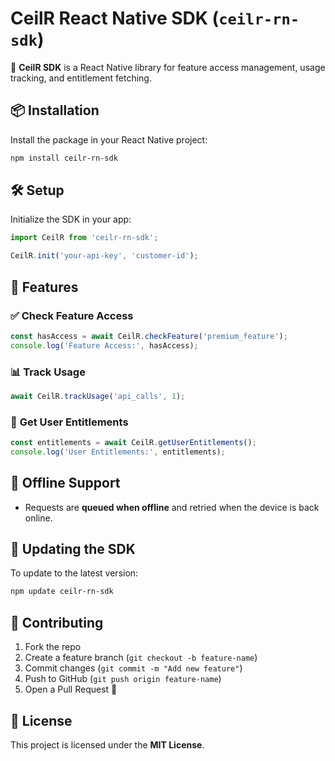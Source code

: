 # CeilR React Native SDK (`ceilr-rn-sdk`)

🚀 **CeilR SDK** is a React Native library for feature access management, usage tracking, and entitlement fetching.

## 📦 Installation

Install the package in your React Native project:

```sh
npm install ceilr-rn-sdk
```

## 🛠️ Setup

Initialize the SDK in your app:

```javascript
import CeilR from 'ceilr-rn-sdk';

CeilR.init('your-api-key', 'customer-id');
```

## 🚀 Features

### ✅ **Check Feature Access**
```javascript
const hasAccess = await CeilR.checkFeature('premium_feature');
console.log('Feature Access:', hasAccess);
```

### 📊 **Track Usage**
```javascript
await CeilR.trackUsage('api_calls', 1);
```

### 🔑 **Get User Entitlements**
```javascript
const entitlements = await CeilR.getUserEntitlements();
console.log('User Entitlements:', entitlements);
```

## 📡 Offline Support
- Requests are **queued when offline** and retried when the device is back online.

## 🔄 Updating the SDK
To update to the latest version:

```sh
npm update ceilr-rn-sdk
```

## 🤝 Contributing
1. Fork the repo
2. Create a feature branch (`git checkout -b feature-name`)
3. Commit changes (`git commit -m "Add new feature"`)
4. Push to GitHub (`git push origin feature-name`)
5. Open a Pull Request 🚀

## 📜 License
This project is licensed under the **MIT License**.